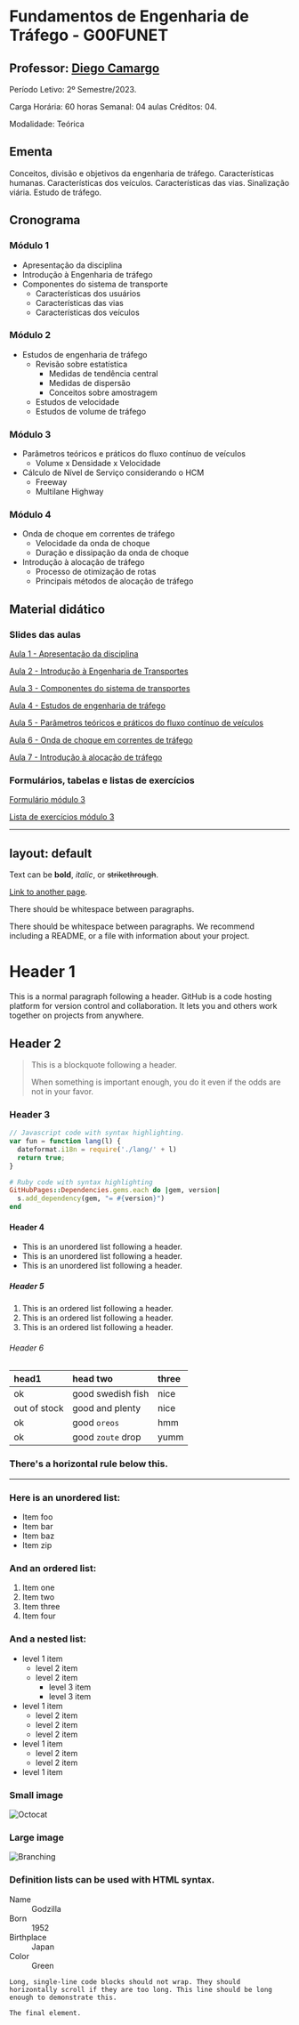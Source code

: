 # Fundamentos de Engenharia de Tráfego - **G00FUNET**

Professor: [Diego Camargo](./another-page.html)
---
Período Letivo: 2º Semestre/2023.

Carga Horária:  60 horas	  Semanal: 04 aulas		  Créditos: 04.

Modalidade: Teórica

## Ementa
Conceitos, divisão e objetivos da engenharia de tráfego. Características humanas. Características dos veículos. Características
das vias. Sinalização viária. Estudo de tráfego.

## Cronograma
### Módulo 1
- Apresentação da disciplina
- Introdução à Engenharia de tráfego
- Componentes do sistema de transporte
  - Características dos usuários
  - Características das vias
  - Características dos veículos
### Módulo 2
- Estudos de engenharia de tráfego
  - Revisão sobre estatística
    - Medidas de tendência central
    - Medidas de dispersão
    - Conceitos sobre amostragem
  - Estudos de velocidade
  - Estudos de volume de tráfego
 ### Módulo 3
- Parâmetros teóricos e práticos do fluxo contínuo de veículos
  - Volume x Densidade x Velocidade
- Cálculo de Nível de Serviço considerando o HCM
  - Freeway
  - Multilane Highway
 ### Módulo 4
- Onda de choque em correntes de tráfego
  - Velocidade da onda de choque
  - Duração e dissipação da onda de choque
- Introdução à alocação de tráfego
  - Processo de otimização de rotas
  - Principais métodos de alocação de tráfego

## Material didático
### Slides das aulas
[Aula 1 - Apresentação da disciplina](link)

[Aula 2 - Introdução à Engenharia de Transportes](link)

[Aula 3 - Componentes do sistema de transportes](link)

[Aula 4 - Estudos de engenharia de tráfego](link)

[Aula 5 - Parâmetros teóricos e práticos do fluxo contínuo de veículos](link)

[Aula 6 - Onda de choque em correntes de tráfego](link)

[Aula 7 - Introdução à alocação de tráfego](link)

### Formulários, tabelas e listas de exercícios
[Formulário módulo 3](link)

[Lista de exercícios módulo 3](link)


---
layout: default
---

Text can be **bold**, _italic_, or ~~strikethrough~~.

[Link to another page](./another-page.html).

There should be whitespace between paragraphs.

There should be whitespace between paragraphs. We recommend including a README, or a file with information about your project.

# Header 1

This is a normal paragraph following a header. GitHub is a code hosting platform for version control and collaboration. It lets you and others work together on projects from anywhere.

## Header 2

> This is a blockquote following a header.
>
> When something is important enough, you do it even if the odds are not in your favor.

### Header 3

```js
// Javascript code with syntax highlighting.
var fun = function lang(l) {
  dateformat.i18n = require('./lang/' + l)
  return true;
}
```

```ruby
# Ruby code with syntax highlighting
GitHubPages::Dependencies.gems.each do |gem, version|
  s.add_dependency(gem, "= #{version}")
end
```

#### Header 4

*   This is an unordered list following a header.
*   This is an unordered list following a header.
*   This is an unordered list following a header.

##### Header 5

1.  This is an ordered list following a header.
2.  This is an ordered list following a header.
3.  This is an ordered list following a header.

###### Header 6

| head1        | head two          | three |
|:-------------|:------------------|:------|
| ok           | good swedish fish | nice  |
| out of stock | good and plenty   | nice  |
| ok           | good `oreos`      | hmm   |
| ok           | good `zoute` drop | yumm  |

### There's a horizontal rule below this.

* * *

### Here is an unordered list:

*   Item foo
*   Item bar
*   Item baz
*   Item zip

### And an ordered list:

1.  Item one
1.  Item two
1.  Item three
1.  Item four

### And a nested list:

- level 1 item
  - level 2 item
  - level 2 item
    - level 3 item
    - level 3 item
- level 1 item
  - level 2 item
  - level 2 item
  - level 2 item
- level 1 item
  - level 2 item
  - level 2 item
- level 1 item

### Small image

![Octocat](https://github.githubassets.com/images/icons/emoji/octocat.png)

### Large image

![Branching](https://guides.github.com/activities/hello-world/branching.png)


### Definition lists can be used with HTML syntax.

<dl>
<dt>Name</dt>
<dd>Godzilla</dd>
<dt>Born</dt>
<dd>1952</dd>
<dt>Birthplace</dt>
<dd>Japan</dd>
<dt>Color</dt>
<dd>Green</dd>
</dl>

```
Long, single-line code blocks should not wrap. They should horizontally scroll if they are too long. This line should be long enough to demonstrate this.
```

```
The final element.
```
